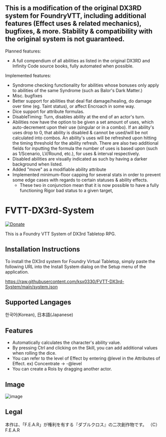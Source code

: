 ## This is a modification of the original DX3RD system for FoundryVTT, including additional features (Effect uses & related mechanics), bugfixes, & more. Stability & compatibility with the original system is not guaranteed. 
Planned features:
- A full compendium of all abilities as listed in the original DX3RD and Infinity Code source books, fully automated when possible.

Implemented features:
- Syndrome checking functionality for abilities whose bonuses only apply to abilities of the same Syndrome (such as Balor's Dark Matter.)
- Misc. bugfixes
- Better support for abilities that deal flat damage/healing, do damage over time (eg. Taint status), or affect Encroach in some way. 
- Dice support for attribute formulas. 
- DisableTiming: Turn, disables ability at the end of an actor's turn.
- Abilities now have the option to be given a set amount of uses, which auto-decrement upon their use (singular or in a combo). If an ability's uses drop to 0, that ability is disabled & cannot be used/will be not calculated into combos. An ability's uses will be refreshed upon hitting the timing threshold for the ability refresh. There are also two additional fields for inputting the formula the number of uses is based upon (such as 1/Scenario, LV/Round, etc.), for uses & interval respectively.
- Disabled abilities are visually indicated as such by having a darker background when listed. 
- Added "move" as a modifiable ability attribute 
- Implemented minimum-floor capping for several stats in order to prevent some edge cases with regards to certain statuses & ability effects. 
    - These two in conjunction mean that it is now possible to have a fully functioning Rigor bad status to a given target, 

# FVTT-DX3rd-System
[![Donate](https://img.shields.io/badge/Donate-PayPal-green.svg)](https://paypal.me/ltaeng)

This is a Foundry VTT System of DX3rd Tabletop RPG.

Installation Instructions
-------------
To install the DX3rd system for Foundry Virtual Tabletop, simply paste the following URL into the Install System
dialog on the Setup menu of the application.

https://raw.githubusercontent.com/ksx0330/FVTT-DX3rd-System/main/system.json

Supported Langages
-------------
한국어(Korean), 日本語(Japanese)

Features
-------------
* Automatically calculates the character's ability value.
* By pressing Ctrl and clicking on the Skill, you can add additional values when rolling the dice.
* You can refer to the level of Effect by entering @level in the Attributes of Effect. ex) Concentrate -> -@level
* You can create a Rois by dragging another actor.

Image
-------------
![image](https://user-images.githubusercontent.com/15700174/174197688-ac4c54e5-eda1-4b60-baeb-c82122467fa1.png)

Legal
------------
本作は、「F.E.A.R」が権利を有する『ダブルクロス』の二次創作物です。
（C）F.E.A.R
